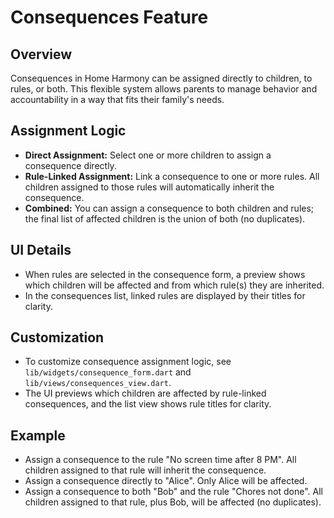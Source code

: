 # Consequences Feature

## Overview

Consequences in Home Harmony can be assigned directly to children, to rules, or both. This flexible system allows parents to manage behavior and accountability in a way that fits their family's needs.

## Assignment Logic

- **Direct Assignment:** Select one or more children to assign a consequence directly.
- **Rule-Linked Assignment:** Link a consequence to one or more rules. All children assigned to those rules will automatically inherit the consequence.
- **Combined:** You can assign a consequence to both children and rules; the final list of affected children is the union of both (no duplicates).

## UI Details

- When rules are selected in the consequence form, a preview shows which children will be affected and from which rule(s) they are inherited.
- In the consequences list, linked rules are displayed by their titles for clarity.

## Customization

- To customize consequence assignment logic, see `lib/widgets/consequence_form.dart` and `lib/views/consequences_view.dart`.
- The UI previews which children are affected by rule-linked consequences, and the list view shows rule titles for clarity.

## Example

- Assign a consequence to the rule "No screen time after 8 PM". All children assigned to that rule will inherit the consequence.
- Assign a consequence directly to "Alice". Only Alice will be affected.
- Assign a consequence to both "Bob" and the rule "Chores not done". All children assigned to that rule, plus Bob, will be affected (no duplicates).
